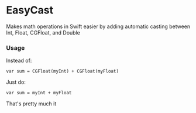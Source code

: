 EasyCast
========

Makes math operations in Swift easier by adding automatic casting between Int, Float, CGFloat, and Double


### Usage

Instead of:

```
var sum = CGFloat(myInt) + CGFloat(myFloat)
```

Just do:

```
var sum = myInt + myFloat
```


That's pretty much it
